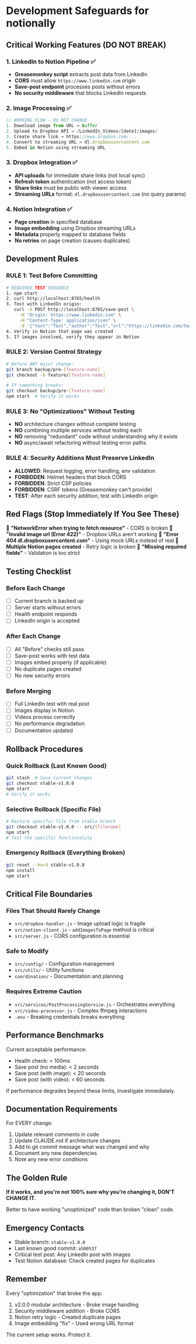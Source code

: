 # Development Safeguards for notionally

## Critical Working Features (DO NOT BREAK)

### 1. LinkedIn to Notion Pipeline ✅
- **Greasemonkey script** extracts post data from LinkedIn
- **CORS** must allow `https://www.linkedin.com` origin
- **Save-post endpoint** processes posts without errors
- **No security middleware** that blocks LinkedIn requests

### 2. Image Processing ✅
```javascript
// WORKING FLOW - DO NOT CHANGE
1. Download image from URL → Buffer
2. Upload to Dropbox API → /LinkedIn_Videos/[date]/images/
3. Create share link → https://www.dropbox.com/...
4. Convert to streaming URL → dl.dropboxusercontent.com
5. Embed in Notion using streaming URL
```

### 3. Dropbox Integration ✅
- **API uploads** for immediate share links (not local sync)
- **Refresh token** authentication (not access token)
- **Share links** must be public with viewer access
- **Streaming URLs** format: `dl.dropboxusercontent.com` (no query params)

### 4. Notion Integration ✅
- **Page creation** in specified database
- **Image embedding** using Dropbox streaming URLs
- **Metadata** properly mapped to database fields
- **No retries** on page creation (causes duplicates)

## Development Rules

### RULE 1: Test Before Committing
```bash
# REQUIRED TEST SEQUENCE
1. npm start
2. curl http://localhost:8765/health
3. Test with LinkedIn origin:
   curl -X POST http://localhost:8765/save-post \
     -H "Origin: https://www.linkedin.com" \
     -H "Content-Type: application/json" \
     -d '{"text":"Test","author":"Test","url":"https://linkedin.com/test"}'
4. Verify in Notion that page was created
5. If images involved, verify they appear in Notion
```

### RULE 2: Version Control Strategy
```bash
# Before ANY major change:
git branch backup/pre-[feature-name]
git checkout -b feature/[feature-name]

# If something breaks:
git checkout backup/pre-[feature-name]
npm start  # Verify it works
```

### RULE 3: No "Optimizations" Without Testing
- **NO** architecture changes without complete testing
- **NO** combining multiple services without testing each
- **NO** removing "redundant" code without understanding why it exists
- **NO** async/await refactoring without testing error paths

### RULE 4: Security Additions Must Preserve LinkedIn
- **ALLOWED**: Request logging, error handling, env validation
- **FORBIDDEN**: Helmet headers that block CORS
- **FORBIDDEN**: Strict CSP policies
- **FORBIDDEN**: CSRF tokens (Greasemonkey can't provide)
- **TEST**: After each security addition, test with LinkedIn origin

## Red Flags (Stop Immediately If You See These)

🚨 **"NetworkError when trying to fetch resource"** - CORS is broken
🚨 **"Invalid image url (Error 422)"** - Dropbox URLs aren't working
🚨 **"Error 404 dl.dropboxusercontent.com"** - Using mock URLs instead of real
🚨 **Multiple Notion pages created** - Retry logic is broken
🚨 **"Missing required fields"** - Validation is too strict

## Testing Checklist

### Before Each Change
- [ ] Current branch is backed up
- [ ] Server starts without errors
- [ ] Health endpoint responds
- [ ] LinkedIn origin is accepted

### After Each Change
- [ ] All "Before" checks still pass
- [ ] Save-post works with test data
- [ ] Images embed properly (if applicable)
- [ ] No duplicate pages created
- [ ] No new security errors

### Before Merging
- [ ] Full LinkedIn test with real post
- [ ] Images display in Notion
- [ ] Videos process correctly
- [ ] No performance degradation
- [ ] Documentation updated

## Rollback Procedures

### Quick Rollback (Last Known Good)
```bash
git stash  # Save current changes
git checkout stable-v1.0.0
npm start
# Verify it works
```

### Selective Rollback (Specific File)
```bash
# Restore specific file from stable branch
git checkout stable-v1.0.0 -- src/[filename]
npm start
# Test the specific functionality
```

### Emergency Rollback (Everything Broken)
```bash
git reset --hard stable-v1.0.0
npm install
npm start
```

## Critical File Boundaries

### Files That Should Rarely Change
- `src/dropbox-handler.js` - Image upload logic is fragile
- `src/notion-client.js` - `addImagesToPage` method is critical
- `src/server.js` - CORS configuration is essential

### Safe to Modify
- `src/config/` - Configuration management
- `src/utils/` - Utility functions
- `coordination/` - Documentation and planning

### Requires Extreme Caution
- `src/services/PostProcessingService.js` - Orchestrates everything
- `src/video-processor.js` - Complex ffmpeg interactions
- `.env` - Breaking credentials breaks everything

## Performance Benchmarks

Current acceptable performance:
- Health check: < 100ms
- Save post (no media): < 2 seconds
- Save post (with image): < 20 seconds
- Save post (with video): < 60 seconds

If performance degrades beyond these limits, investigate immediately.

## Documentation Requirements

For EVERY change:
1. Update relevant comments in code
2. Update CLAUDE.md if architecture changes
3. Add to git commit message what was changed and why
4. Document any new dependencies
5. Note any new error conditions

## The Golden Rule

**If it works, and you're not 100% sure why you're changing it, DON'T CHANGE IT.**

Better to have working "unoptimized" code than broken "clean" code.

## Emergency Contacts

- Stable branch: `stable-v1.0.0`
- Last known good commit: `a500537`
- Critical test post: Any LinkedIn post with images
- Test Notion database: Check created pages for duplicates

## Remember

Every "optimization" that broke the app:
1. v2.0.0 modular architecture - Broke image handling
2. Security middleware addition - Broke CORS
3. Notion retry logic - Created duplicate pages
4. Image embedding "fix" - Used wrong URL format

The current setup works. Protect it.